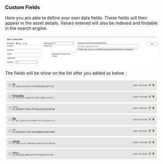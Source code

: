 ### Custom Fields

Here you are able to define your own data fields. These fields will then appear in the asset details. Values entered will also be indexed and findable in the search engine.

![](img/admin_custom_fields.jpg)

The fields will be show on the list after you added as below :

![](img/admin_custom_fields1.jpg)